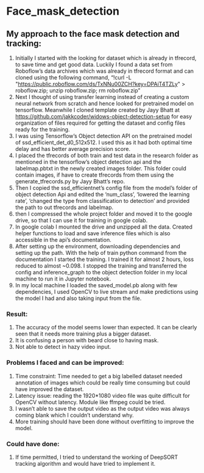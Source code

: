 # Face_mask_detection

## My approach to the face mask detection and tracking:

1.	Initially I started with the looking for dataset which is already in tfrecord, to save time and get good data. Luckily I found a data set from Roboflow’s data archives which was already in tfrecord format and can cloned using the following command, “!curl -L "https://public.roboflow.com/ds/TxNNu00ZCH?key=DPAiT4TZLy" > roboflow.zip; unzip roboflow.zip; rm roboflow.zip”
2.	Next I thought of using transfer learning instead of creating a custom neural network from scratch and hence looked for pretrained model on tensorflow. Meanwhile I cloned template created by Jayy Bhatt at https://github.com/jakkcoder/widows-object-detection-setup for easy organization of files required for getting the dataset and config files ready for the training.
3.	I was using Tensorflow’s Object detection API on the pretrained model of ssd_efficient_det_d0_512x512. I used this as it had both optimal time delay and has better average precision score. 
4.	I placed the tfrecords of both train and test data in the research folder as mentioned in the tensorflow’s object detection api and the labelmap.pbtxt in the newly created images folder. This folder could contain images, if have to create tfrecords from them using the generate_tfrecords.py by Jayy Bhatt’s repo.
5.	Then I copied the ssd_efficientnet’s config file from the model’s folder of object detection Api and edited the ‘num_class’, ‘lowered the learning rate’, ‘changed the type from classification to detection’ and provided the path to out tfrecords and labelmap.
6.	then I compressed the whole project folder and moved it to the google drive, so that I can use it for training in google colab.
7.	In google colab I mounted the drive and unzipped all the data. Created helper functions to load and save inference files which is also accessible in the api’s documentation. 
8.	After setting up the environment, downloading dependencies and setting up the path. With the help of train python command from the documentation I started the training. I trained it for almost 2 hours, loss reduced to almost ~0.098. I stopped the training and transferred the config and inference_graph to the object detection folder in my local machine to run it in Jupyter notebook.
9.	In my local machine I loaded the saved_model.pb along with few dependencies, I used OpenCV to live stream and make predictions using the model I had and also taking input from the file.

### Result:
1.	The accuracy of the model seems lower than expected. It can be clearly seen that it needs more training plus a bigger dataset.
2.	It is confusing a person with beard close to having mask.
3.	Not able to detect in hazy video input.

### Problems I faced and can be improved:
1.	Time constraint: Time needed to get a big labelled dataset needed annotation of images which could be really time consuming but could have improved the dataset.
2.	Latency issue: reading the 1920*1080 video file was quite difficult for OpenCV without latency. Module like ffmpeg could be tried.
3.	I wasn’t able to save the output video as the output video was always coming blank which I couldn’t understand why.
4.	More training should have been done without overfitting to improve the model.

### Could have done:
1.	If time permitted, I tried to understand the working of DeepSORT tracking algorithm and would have tried to implement it.
